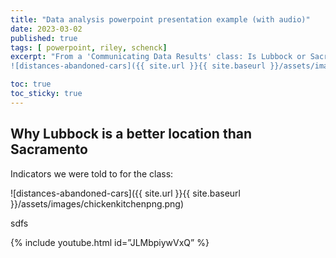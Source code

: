 ```yaml
---
title: "Data analysis powerpoint presentation example (with audio)"
date: 2023-03-02
published: true
tags: [ powerpoint, riley, schenck]
excerpt: "From a 'Communicating Data Results' class: Is Lubbock or Sacramento a better location for a new fast food restaurant? 
![distances-abandoned-cars]({{ site.url }}{{ site.baseurl }}/assets/images/chickenkitchenpng.png)"

toc: true
toc_sticky: true
---
```


## Why Lubbock is a better location than Sacramento

Indicators we were told to for the class:



![distances-abandoned-cars]({{ site.url }}{{ site.baseurl }}/assets/images/chickenkitchenpng.png)

sdfs

{% include youtube.html id=”JLMbpiywVxQ” %}

